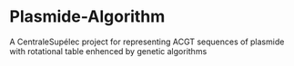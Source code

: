# Plasmide-Algorithm
A CentraleSupélec project for representing ACGT sequences of plasmide with rotational table enhenced by genetic algorithms
